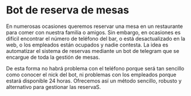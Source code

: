 # Bot de reserva de mesas

En numerosas ocasiones queremos reservar una mesa en un restaurante para comer con nuestra familia o amigos. Sin embargo, en ocasiones es difícil encontrar el número de teléfono del bar, o está desactualizado en la web, o los empleados están ocupados y nadie contesta. La idea es automatizar el sistema de reservas mediante un bot de telegram que se encargue de toda la gestión de mesas.

De esta forma no habrá problema con el teléfono porque será tan sencillo como conocer el nick del bot, ni problemas con los empleados porque estará disponible 24 horas. Ofrecemos así un método sencillo, robusto y alternativo para gestionar las reservaS.